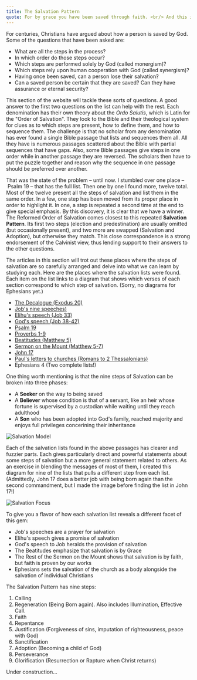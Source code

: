```yaml
---
title: The Salvation Pattern
quote: For by grace you have been saved through faith. <br/> And this is not your own doing; <br/> it is the gift of God... <br/> - Ephesians 2:8
---
```

For centuries, Christians have argued about how a person is saved by God. 
Some of the questions that have been asked are:

  - What are all the steps in the process? 
  - In which order do those steps occur?
  - Which steps are performed solely by God (called monergism)?
  - Which steps rely upon human cooperation with God (called synergism)?
  - Having once been saved, can a person lose their salvation?
  - Can a saved person be certain that they are saved? Can they have assurance or eternal security?

This section of the website will tackle these sorts of questions. A good answer to the first two questions on the list can help with the rest. Each denomination has their own theory about the *Ordo Salutis*, which is Latin for the "Order of Salvation". They look to the Bible and their theological system for clues as to which steps are present, how to define them, and how to sequence them. The challenge is that no scholar from any denomination has ever found a single Bible passage that lists and sequences them all. All they have is numerous passages scattered about the Bible with partial sequences that have gaps. Also, some Bible passages give steps in one order while in another passage they are reversed. The scholars then have to put the puzzle together and reason why the sequence in one passage should be preferred over another.

That was the state of the problem – until now. I stumbled over one place – Psalm 19 – that has the full list. Then one by one I found more, twelve total. Most of the twelve present all the steps of salvation and list them in the same order. In a few, one step has been moved from its proper place in order to highlight it. In one, a step is repeated a second time at the end to give special emphasis. By this discovery, it is clear that we have a winner. The Reformed Order of Salvation comes closest to this repeated **Salvation Pattern**. Its first two steps (election and predestination) are usually omitted (but occasionally present), and two more are swapped (Salvation and Adoption), but otherwise they match. This close correspondence is a strong endorsement of the Calvinist view, thus lending support to their answers to the other questions.

The articles in this section will trot out these places where the steps of salvation are so carefully arranged and delve into what we can learn by studying each. Here are the places where the salvation lists were found. Each item on the list links to a diagram that shows which verses of each section correspond to which step of salvation. (Sorry, no diagrams for Ephesians yet.)

  - [The Decalogue (Exodus 20)](images/salvation-decalogue.png)
  - [Job's nine speeches)](images/salvation-jobs-speeches.png)
  - [Elihu's speech (Job 33)](images/salvation-elihus-speech.png)
  - [God's speech (Job 38-42)](images/salvation-gods-speech.png)
  - [Psalm 19](images/salvation-psalm19.png)
  - [Proverbs 1-9](images/salvation-proverbs.png)
  - [Beatitudes (Matthew 5)](images/salvation-beatitudes.png)
  - [Sermon on the Mount (Matthew 5-7)](images/salvation-sermon.png)
  - [John 17](images/salvation-john17.png)
  - [Paul's letters to churches (Romans to 2 Thessalonians)](images/salvation-pauls-letters.png)
  - Ephesians 4 (Two complete lists!)

One thing worth mentioning is that the nine steps of Salvation can be broken into three phases:

  - A **Seeker** on the way to being saved
  - A **Believer** whose condition is that of a servant, like an heir whose fortune is supervised by a custodian while waiting until they reach adulthood
  - A **Son** who has been adopted into God's family, reached majority and enjoys full privileges concerining their inheritance

<p><img class="wide" src="images/salvation-model.png" alt="Salvation Model"/></p>

Each of the salvation lists found in the above passages has clearer and fuzzier parts. Each gives particularly direct and powerful statements about some steps of salvation but a more general statement related to others. As an exercise in blending the messages of most of them, I created this diagram for nine of the lists that pulls a different step from each list. (Admittedly, John 17 does a better job with being born again than the second commandment, but I made the image before finding the list in John 17!)

<p><img class="wide" src="images/salvation-focus.png" alt="Salvation Focus"/></p>

To give you a flavor of how each salvation list reveals a different facet of this gem:

  - Job's speeches are a prayer for salvation
  - Elihu's speech gives a promise of salvation
  - God's speech to Job heralds the provision of salvation
  - The Beatitudes emphasize that salvation is by Grace
  - The Rest of the Sermon on the Mount shows that salvation is by faith, but faith is proven by our works
  - Ephesians sets the salvation of the church as a body alongside the salvation of individual Christians

The Salvation Pattern has nine steps:

  1. Calling
  2. Regeneration (Being Born again). Also includes Illumination, Effective Call.
  3. Faith
  4. Repentance
  5. Justification (Forgiveness of sins, imputation of righteousness, peace with God)
  6. Sanctification
  7. Adoption (Becoming a child of God)
  8. Perseverance
  9. Glorification (Resurrection or Rapture when Christ returns)

Under construction...